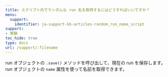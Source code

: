 ```yaml
---
title: スクリプト内でランダムな run 名を取得するにはどうすればいいですか？
menu:
  support:
    identifier: ja-support-kb-articles-random_run_name_script
support:
- 実験
toc_hide: true
type: docs
url: /support/:filename
---
```


run オブジェクトの `.save()` メソッドを呼び出して、現在の run を保存します。run オブジェクトの `name` 属性を使って名前を取得できます。